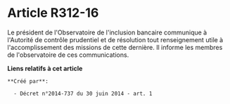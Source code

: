 # Article R312-16

Le président de l'Observatoire de l'inclusion bancaire communique à l'Autorité de contrôle prudentiel et de résolution tout
renseignement utile à l'accomplissement des missions de cette dernière. Il informe les membres de l'observatoire de ces
communications.

**Liens relatifs à cet article**

	**Créé par**:

	  - Décret n°2014-737 du 30 juin 2014 - art. 1
